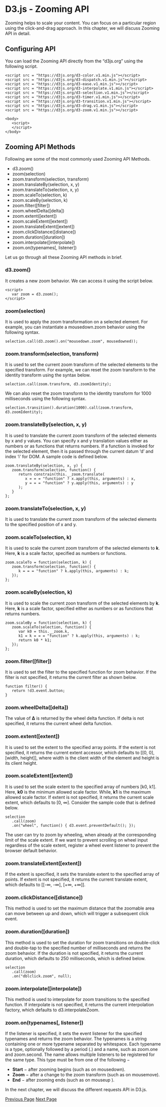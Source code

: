 # D3.js - Zooming API
Zooming helps to scale your content. You can focus on a particular region using the click-and-drag approach. In this chapter, we will discuss Zooming API in detail.

## Configuring API
You can load the Zooming API directly from the “d3js.org” using the following script.

```
<script src = "https://d3js.org/d3-color.v1.min.js"></script>
<script src = "https://d3js.org/d3-dispatch.v1.min.js"></script>
<script src = "https://d3js.org/d3-ease.v1.min.js"></script>
<script src = "https://d3js.org/d3-interpolate.v1.min.js"></script>
<script src = "https://d3js.org/d3-selection.v1.min.js"></script>
<script src = "https://d3js.org/d3-timer.v1.min.js"></script>
<script src = "https://d3js.org/d3-transition.v1.min.js"></script>
<script src = "https://d3js.org/d3-drag.v1.min.js"></script>
<script src = "https://d3js.org/d3-zoom.v1.min.js"></script>

<body>
   <script>
   </script>
</body>
```
## Zooming API Methods
Following are some of the most commonly used Zooming API Methods.

   * d3.zoom()
   * zoom(selection)
   * zoom.transform(selection, transform)
   * zoom.translateBy(selection, x, y)
   * zoom.translateTo(selection, x, y)
   * zoom.scaleTo(selection, k)
   * zoom.scaleBy(selection, k)
   * zoom.filter([filter])
   * zoom.wheelDelta([delta])
   * zoom.extent([extent])
   * zoom.scaleExtent([extent])
   * zoom.translateExtent([extent])
   * zoom.clickDistance([distance])
   * zoom.duration([duration])
   * zoom.interpolate([interpolate])
   * zoom.on(typenames[, listener])

Let us go through all these Zooming API methods in brief.

### d3.zoom()
It creates a new zoom behavior. We can access it using the script below.

```
<script>
   var zoom = d3.zoom();
</script>
```
### zoom(selection)
It is used to apply the zoom transformation on a selected element. For example, you can instantiate a mousedown.zoom behavior using the following syntax.

```
selection.call(d3.zoom().on("mousedown.zoom", mousedowned));
```
### zoom.transform(selection, transform)
It is used to set the current zoom transform of the selected elements to the specified transform. For example, we can reset the zoom transform to the identity transform using the syntax below.

```
selection.call(zoom.transform, d3.zoomIdentity);
```
We can also reset the zoom transform to the identity transform for 1000 milliseconds using the following syntax.

```
selection.transition().duration(1000).call(zoom.transform, d3.zoomIdentity);
```
### zoom.translateBy(selection, x, y)
It is used to translate the current zoom transform of the selected elements by x and y values. You can specify x and y translation values either as numbers or as functions that returns numbers. If a function is invoked for the selected element, then it is passed through the current datum ‘d’ and index ‘i' for DOM. A sample code is defined below.

```
zoom.translateBy(selection, x, y) {
   zoom.transform(selection, function() {
      return constrain(this.__zoom.translate(
         x = = = "function" ? x.apply(this, arguments) : x,
         y = = = "function" ? y.apply(this, arguments) : y
      );
   }
};
```
### zoom.translateTo(selection, x, y)
It is used to translate the current zoom transform of the selected elements to the specified position of x and y.

### zoom.scaleTo(selection, k)
It is used to scale the current zoom transform of the selected elements to **k**. Here, **k** is a scale factor, specified as numbers or functions.

```
zoom.scaleTo = function(selection, k) {
   zoom.transform(selection, function() {
      k = = = "function" ? k.apply(this, arguments) : k;
   });
};
```
### zoom.scaleBy(selection, k)
It is used to scale the current zoon transform of the selected elements by **k**. Here, **k** is a scale factor, specified either as numbers or as functions that returns numbers.

```
zoom.scaleBy = function(selection, k) {
   zoom.scaleTo(selection, function() {
      var k0 = this.__zoom.k,
      k1 = k = = = "function" ? k.apply(this, arguments) : k;
      return k0 * k1;
   });
};
```
### zoom.filter([filter])
It is used to set the filter to the specified function for zoom behavior. If the filter is not specified, it returns the current filter as shown below.

```
function filter() {
   return !d3.event.button;
}
```
### zoom.wheelDelta([delta])
The value of **Δ** is returned by the wheel delta function. If delta is not specified, it returns the current wheel delta function.

### zoom.extent([extent])
It is used to set the extent to the specified array points. If the extent is not specified, it returns the current extent accessor, which defaults to [[0, 0], [width, height]], where width is the client width of the element and height is its client height.

### zoom.scaleExtent([extent])
It is used to set the scale extent to the specified array of numbers [k0, k1]. Here, **k0** is the minimum allowed scale factor. While, **k1** is the maximum allowed scale factor. If extent is not specified, it returns the current scale extent, which defaults to [0, ∞]. Consider the sample code that is defined below.

```
selection
   .call(zoom)
   .on("wheel", function() { d3.event.preventDefault(); });
```
The user can try to zoom by wheeling, when already at the corresponding limit of the scale extent. If we want to prevent scrolling on wheel input regardless of the scale extent, register a wheel event listener to prevent the browser default behavior.

### zoom.translateExtent([extent])
If the extent is specified, it sets the translate extent to the specified array of points. If extent is not specified, it returns the current translate extent, which defaults to [[-∞, -∞], [+∞, +∞]].

### zoom.clickDistance([distance])
This method is used to set the maximum distance that the zoomable area can move between up and down, which will trigger a subsequent click event.

### zoom.duration([duration])
This method is used to set the duration for zoom transitions on double-click and double-tap to the specified number of milliseconds and returns the zoom behavior. If the duration is not specified, it returns the current duration, which defaults to 250 milliseconds, which is defined below.

```
selection
   .call(zoom)
   .on("dblclick.zoom", null);
```
### zoom.interpolate([interpolate])
This method is used to interpolate for zoom transitions to the specified function. If interpolate is not specified, it returns the current interpolation factory, which defaults to d3.interpolateZoom.

### zoom.on(typenames[, listener])
If the listener is specified, it sets the event listener for the specified typenames and returns the zoom behavior. The typenames is a string containing one or more typename separated by whitespace. Each typename is a type, optionally followed by a period (.) and a name, such as zoom.one and zoom.second. The name allows multiple listeners to be registered for the same type. This type must be from one of the following −

   * **Start** − after zooming begins (such as on mousedown). 
   * **Zoom** − after a change to the zoom transform (such as on mousemove). 
   * **End** − after zooming ends (such as on mouseup ).

In the next chapter, we will discuss the different requests API in D3.js.


[Previous Page](../d3js/d3js_dragging_api.md) [Next Page](../d3js/d3js_requests_api.md) 
